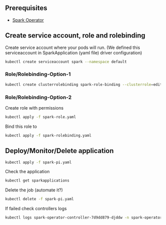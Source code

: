 ## Prerequisites

- [Spark Operator](../README.md)

## Create service account, role and rolebinding

Create service account where your pods will run. 
(We defined this serviceaccount in SparkApplication (yaml file) driver configuration)

```bash
kubectl create serviceaccount spark --namespace default
```

### Role/Rolebinding-Option-1
```bash
kubectl create clusterrolebinding spark-role-binding --clusterrole=edit --serviceaccount=default:spark --namespace=default
```
### Role/Rolebinding-Option-2

Create role with permissions
```bash
kubectl apply -f spark-role.yaml
```

Bind this role to 
```bash
kubectl apply -f spark-rolebinding.yaml
```

## Deploy/Monitor/Delete application

```bash
kubectl apply -f spark-pi.yaml
```

Check the application
```bash
kubectl get sparkapplications 
```

Delete the job (automate it?)

```bash
kubectl delete -f spark-pi.yaml
```

If failed check controllers logs
```bash
kubectl logs spark-operator-controller-7d9dd879-djddw -n spark-operator
```


